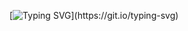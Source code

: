 [![Typing SVG](https://readme-typing-svg.demolab.com?font=Fira+Code&pause=1000&color=F7F7F7&width=435&lines=Welcome+to+Yasmim's+Github+profile;I'm+a+full+stack+development+apprentice%2C+currently+specialized+in+Front+End.)](https://git.io/typing-svg)
